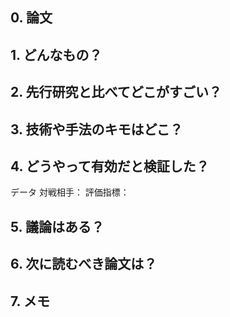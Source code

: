 ## 0. 論文

## 1. どんなもの？

## 2. 先行研究と比べてどこがすごい？

## 3. 技術や手法のキモはどこ？

## 4. どうやって有効だと検証した？
データ
対戦相手：
評価指標：


## 5. 議論はある？

## 6. 次に読むべき論文は？

## 7. メモ
